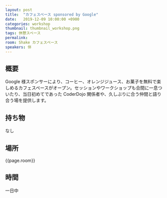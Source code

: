 ```yaml
---
layout: post
title:  "カフェスペース sponsored by Google"
date:   2019-12-09 10:00:00 +0900
categories: workshop
thumbnail: thumbnail_workshop.png
tags: 休憩スペース
permalink:
room: Shake カフェスペース
speakers: 伴
---
```

## 概要
Google 様スポンサーにより、コーヒー、オレンジジュース、お菓子を無料で楽しめるカフェスペースがオープン。セッションやワークショップも合間に一息ついたり、当日初めてであった CoderDojo 関係者や、久しぶりに合う仲間と語り合う場を提供します。
## 持ち物
なし
## 場所
{{page.room}}
## 時間
一日中
